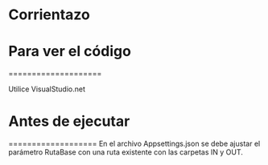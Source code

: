 Corrientazo
============

# Para ver el código
====================

Utilice VisualStudio.net 

# Antes de ejecutar
===================
En el archivo Appsettings.json se debe ajustar el parámetro RutaBase con una ruta existente con las carpetas IN y OUT.
